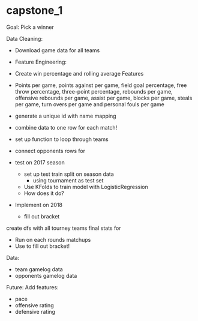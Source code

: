# capstone_1

Goal:
Pick a winner

Data Cleaning:
- Download game data for all teams
- Feature Engineering:
 - Create win percentage and rolling average Features
 - Points per game, points against per game, field goal percentage, free throw percentage, three-point percentage, rebounds per game, offensive rebounds per game, assist per game, blocks per game, steals per game, turn overs per game and personal fouls per game
- generate a unique id with name mapping
- combine data to one row for each match!



- set up function to loop through teams
- connect opponents rows for
- test on 2017 season
  - set up test train split on season data
    - using tournament as test set
  - Use KFolds to train model with LogisticRegression
  - How does it do?
- Implement on 2018
  - fill out bracket

create dfs with all tourney teams final stats for 

- Run on each rounds matchups
- Use to fill out bracket!

Data:
- team gamelog data
- opponents gamelog data





Future:
Add features:
 - pace
 - offensive rating
 - defensive rating
